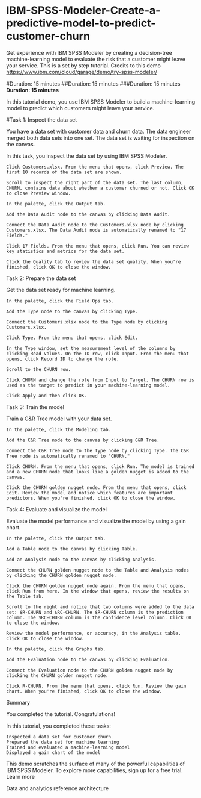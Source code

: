 # IBM-SPSS-Modeler-Create-a-predictive-model-to-predict-customer-churn
Get experience with IBM SPSS Modeler by creating a decision-tree machine-learning model to evaluate the risk that a customer might leave your service. This is a set by step tutorial. Credits to this demo https://www.ibm.com/cloud/garage/demo/try-spss-modeler/

#Duration: 15 minutes
##Duration: 15 minutes
###Duration: 15 minutes
**Duration: 15 minutes**

In this tutorial demo, you use IBM SPSS Modeler to build a machine-learning model to predict which customers might leave your service.

#Task 1: Inspect the data set

You have a data set with customer data and churn data. The data engineer merged both data sets into one set. The data set is waiting for inspection on the canvas.

In this task, you inspect the data set by using IBM SPSS Modeler.

    Click Customers.xlsx. From the menu that opens, click Preview. The first 10 records of the data set are shown.

    Scroll to inspect the right part of the data set. The last column, CHURN, contains data about whether a customer churned or not. Click OK to close Preview window.

    In the palette, click the Output tab.

    Add the Data Audit node to the canvas by clicking Data Audit.

    Connect the Data Audit node to the Customers.xlsx node by clicking Customers.xlsx. The Data Audit node is automatically renamed to "17 Fields."

    Click 17 Fields. From the menu that opens, click Run. You can review key statistics and metrics for the data set.

    Click the Quality tab to review the data set quality. When you're finished, click OK to close the window.

Task 2: Prepare the data set

Get the data set ready for machine learning.

    In the palette, click the Field Ops tab.

    Add the Type node to the canvas by clicking Type.

    Connect the Customers.xlsx node to the Type node by clicking Customers.xlsx.

    Click Type. From the menu that opens, click Edit.

    In the Type window, set the measurement level of the columns by clicking Read Values. On the ID row, click Input. From the menu that opens, click Record ID to change the role.

    Scroll to the CHURN row.

    Click CHURN and change the role from Input to Target. The CHURN row is used as the target to predict in your machine-learning model.

    Click Apply and then click OK.

Task 3: Train the model

Train a C&R Tree model with your data set.

    In the palette, click the Modeling tab.

    Add the C&R Tree node to the canvas by clicking C&R Tree.

    Connect the C&R Tree node to the Type node by clicking Type. The C&R Tree node is automatically renamed to "CHURN."

    Click CHURN. From the menu that opens, click Run. The model is trained and a new CHURN node that looks like a golden nugget is added to the canvas.

    Click the CHURN golden nugget node. From the menu that opens, click Edit. Review the model and notice which features are important predictors. When you're finished, click OK to close the window.

Task 4: Evaluate and visualize the model

Evaluate the model performance and visualize the model by using a gain chart.

    In the palette, click the Output tab.

    Add a Table node to the canvas by clicking Table.

    Add an Analysis node to the canvas by clicking Analysis.

    Connect the CHURN golden nugget node to the Table and Analysis nodes by clicking the CHURN golden nugget node.

    Click the CHURN golden nugget node again. From the menu that opens, click Run from here. In the window that opens, review the results on the Table tab.

    Scroll to the right and notice that two columns were added to the data set: $R-CHURN and $RC-CHURN. The $R-CHURN column is the prediction column. The $RC-CHURN column is the confidence level column. Click OK to close the window.

    Review the model performance, or accuracy, in the Analysis table. Click OK to close the window.

    In the palette, click the Graphs tab.

    Add the Evaluation node to the canvas by clicking Evaluation.

    Connect the Evaluation node to the CHURN golden nugget node by clicking the CHURN golden nugget node.

    Click R-CHURN. From the menu that opens, click Run. Review the gain chart. When you're finished, click OK to close the window.

Summary

You completed the tutorial. Congratulations!

In this tutorial, you completed these tasks:

    Inspected a data set for customer churn
    Prepared the data set for machine learning
    Trained and evaluated a machine-learning model
    Displayed a gain chart of the model

This demo scratches the surface of many of the powerful capabilities of IBM SPSS Modeler. To explore more capabilities, sign up for a free trial.
Learn more

Data and analytics reference architecture
